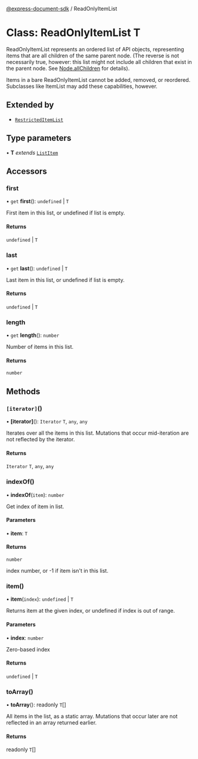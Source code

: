 [@express-document-sdk](../overview.md) / ReadOnlyItemList

# Class: ReadOnlyItemList T

ReadOnlyItemList represents an ordered list of API objects, representing items that are all children of the
same parent node. (The reverse is not necessarily true, however: this list might not include all
children that exist in the parent node. See [Node.allChildren](node.md#allchildren) for details).

Items in a bare ReadOnlyItemList cannot be added, removed, or reordered. Subclasses like ItemList may add these capabilities, however.

## Extended by

-   [`RestrictedItemList`](restricted-item-list.md)

## Type parameters

• **T** _extends_ [`ListItem`](../interfaces/list-item.md)

## Accessors

### first

• `get` **first**(): `undefined` \| `T`

First item in this list, or undefined if list is empty.

#### Returns

`undefined` \| `T`

<HorizontalLine />

### last

• `get` **last**(): `undefined` \| `T`

Last item in this list, or undefined if list is empty.

#### Returns

`undefined` \| `T`

<HorizontalLine />

### length

• `get` **length**(): `number`

Number of items in this list.

#### Returns

`number`

## Methods

### `[iterator]`()

• **\[iterator\]**(): `Iterator` `T`, `any`, `any`

Iterates over all the items in this list. Mutations that occur mid-iteration are not reflected by the iterator.

#### Returns

`Iterator` `T`, `any`, `any`

<HorizontalLine />

### indexOf()

• **indexOf**(`item`): `number`

Get index of item in list.

#### Parameters

• **item**: `T`

#### Returns

`number`

index number, or -1 if item isn't in this list.

<HorizontalLine />

### item()

• **item**(`index`): `undefined` \| `T`

Returns item at the given index, or undefined if index is out of range.

#### Parameters

• **index**: `number`

Zero-based index

#### Returns

`undefined` \| `T`

<HorizontalLine />

### toArray()

• **toArray**(): readonly `T`[]

All items in the list, as a static array. Mutations that occur later are not reflected in an array returned earlier.

#### Returns

readonly `T`[]
